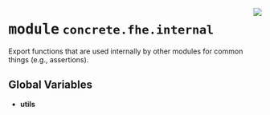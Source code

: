 <!-- markdownlint-disable -->

<a href="../../../../concrete-ml/.venv/lib/python3.9/site-packages/concrete/fhe/internal/__init__.py#L0"><img align="right" style="float:right;" src="https://img.shields.io/badge/-source-cccccc?style=flat-square"></a>

# <kbd>module</kbd> `concrete.fhe.internal`
Export functions that are used internally by other modules for common things (e.g., assertions). 

**Global Variables**
---------------
- **utils**


